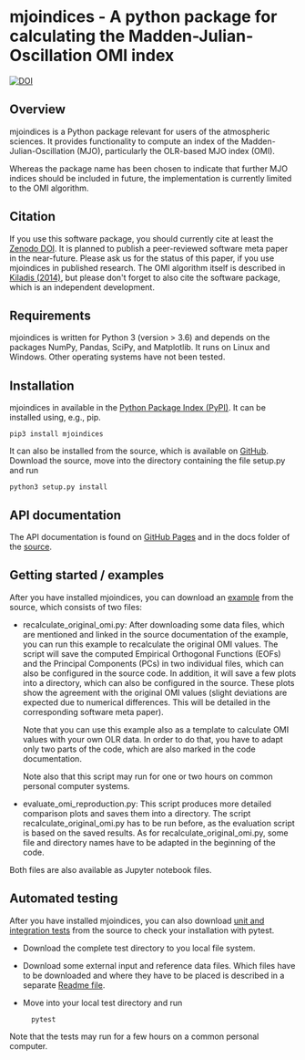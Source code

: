 mjoindices - A python package for calculating the Madden-Julian-Oscillation OMI index
=====================================================================================

[![DOI](https://zenodo.org/badge/197774253.svg)](https://zenodo.org/badge/latestdoi/197774253)

Overview
--------

mjoindices is a Python package relevant for users of the atmospheric sciences. It provides functionality to compute an 
index of the Madden-Julian-Oscillation (MJO), particularly the OLR-based MJO index (OMI).

Whereas the package name has been chosen to indicate that further MJO indices should be included in future, the 
implementation is currently limited to the OMI algorithm.

Citation
--------
If you use this software package, you should currently cite at least the [Zenodo DOI](http://dx.doi.org/10.5281/zenodo.3613752). 
It is planned to publish a peer-reviewed software meta paper in the near-future. Please ask us for the status of this 
paper, if you use mjoindices in published research. 
The OMI algorithm itself is described in [Kiladis (2014)](https://doi.org/10.1175/MWR-D-13-00301.1), but please don't 
forget to also cite the software package, which is an independent development.

Requirements
------------
mjoindices is written for Python 3 (version > 3.6) and depends on the packages NumPy, Pandas, SciPy, and Matplotlib. It runs on Linux
and Windows. Other operating systems have not been tested. 

Installation
------------
mjoindices in available in the [Python Package Index (PyPI)](https://pypi.org/). It can be installed using, 
e.g., pip.
    
    pip3 install mjoindices
    
It can also be installed from the source, which is available on [GitHub](https://github.com/cghoffmann/mjoindices). 
Download the source, move into the directory containing the file setup.py and run

    python3 setup.py install
    
API documentation
-----------------
The API documentation is found on [GitHub Pages](https://cghoffmann.github.io/mjoindices/index.html) and in the docs
folder of the [source](https://github.com/cghoffmann/mjoindices/tree/master/docs).
    
Getting started / examples
--------------------------
After you have installed mjoindices, you can download an
[example](https://github.com/cghoffmann/mjoindices/tree/master/examples) from the source, which consists of two files: 

* recalculate_original_omi.py: After downloading some data files, which are mentioned and linked in the source
documentation of the example, you can run this example to recalculate the original OMI values. The script will save
the computed Empirical Orthogonal Functions (EOFs) and the Principal Components (PCs) in two individual files, which
can also be configured in the source code. In addition, it will save a few plots into a directory, which can
also be configured in the source. These plots show the agreement with the original OMI values (slight deviations are 
expected due to numerical differences. This will be detailed in the corresponding software meta paper).

    Note that you can use this example also as a template to calculate OMI values with your own OLR data. 
In order to do that, you have to adapt only two parts of the code, which are also marked in the code documentation.

    Note also that this script may run for one or two hours on common personal computer systems.

* evaluate_omi_reproduction.py: This script produces more detailed comparison plots and saves them into a directory.
The script recalculate_original_omi.py has to be run before, as the evaluation script is based on the saved results.
As for recalculate_original_omi.py, some file and directory names have to be adapted in the beginning of the code.

Both files are also available as Jupyter notebook files.

Automated testing
-----------------
After you have installed mjoindices, you can also download
[unit and integration tests](https://github.com/cghoffmann/mjoindices/tree/master/tests) from the source to check
your installation with pytest.

* Download the complete test directory to you local file system.

* Download some external input and reference data files. Which files have to be downloaded and where they have to be
placed is described in a separate [Readme file](https://github.com/cghoffmann/mjoindices/blob/master/tests/testdata/README).

* Move into your local test directory and run

        pytest
        
Note that the tests may run for a few hours on a common personal computer.
